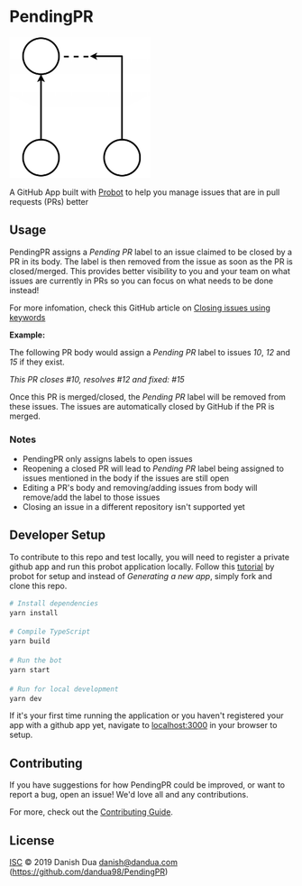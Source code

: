# PendingPR

<img alt="PendingPR logo" src="https://raw.githubusercontent.com/dandua98/PendingPR/master/docs/resources/logo.png" width="250">

A GitHub App built with [Probot](https://github.com/probot/probot) to help you manage issues that are in pull requests (PRs) better

## Usage

PendingPR assigns a _Pending PR_ label to an issue claimed to be closed by a PR in its
body. The label is then removed from the issue as soon as the PR is closed/merged. This
provides better visibility to you and your team on what issues are currently in PRs so you can focus
on what needs to be done instead!

For more infomation, check this GitHub article on [Closing issues using keywords](https://help.github.com/en/articles/closing-issues-using-keywords)

**Example:**

The following PR body would assign a _Pending PR_ label to issues _10_, _12_ and _15_ if they exist.

_This PR closes #10, resolves #12 and fixed: #15_

Once this PR is merged/closed, the _Pending PR_ label will be removed from these issues. The issues
are automatically closed by GitHub if the PR is merged.

### Notes

- PendingPR only assigns labels to open issues
- Reopening a closed PR will lead to _Pending PR_ label being assigned to issues mentioned in the
  body if the issues are still open
- Editing a PR's body and removing/adding issues from body will remove/add the label to
  those issues
- Closing an issue in a different repository isn't supported yet

## Developer Setup

To contribute to this repo and test locally, you will need to register a private github app and run
this probot application locally. Follow this [tutorial](https://probot.github.io/docs/development/) by
probot for setup and instead of _Generating a new app_, simply fork and clone this repo.

```sh
# Install dependencies
yarn install

# Compile TypeScript
yarn build

# Run the bot
yarn start

# Run for local development
yarn dev
```

If it's your first time running the application or you haven't registered your app with a github app
yet, navigate to [localhost:3000](http://localhost:3000) in your browser to setup.

## Contributing

If you have suggestions for how PendingPR could be improved, or want to report a bug, open an issue! We'd love all and any contributions.

For more, check out the [Contributing Guide](CONTRIBUTING.md).

## License

[ISC](https://github.com/dandua98/PendingPR/blob/master/LICENSE) © 2019 Danish Dua <danish@dandua.com> (https://github.com/dandua98/PendingPR)

